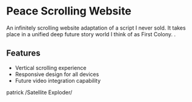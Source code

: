 # Peace Scrolling Website

An infinitely scrolling website adaptation of a script I never sold. It takes place in a unified deep future story world I think of as First Colony.  .

## Features

- Vertical scrolling experience
- Responsive design for all devices
- Future video integration capability


patrick
/Satellite Exploder/
